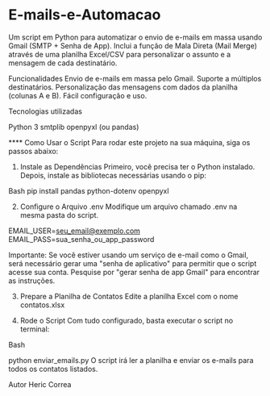 # E-mails-e-Automacao
Um script em Python para automatizar o envio de e-mails em massa usando Gmail (SMTP + Senha de App). Inclui a função de Mala Direta (Mail Merge) através de uma planilha Excel/CSV para personalizar o assunto e a mensagem de cada destinatário.


 Funcionalidades
Envio de e-mails em massa pelo Gmail.
Suporte a múltiplos destinatários.
Personalização das mensagens com dados da planilha (colunas A e B).
Fácil configuração e uso.

Tecnologias utilizadas

Python 3
smtplib
openpyxl (ou pandas)

**** Como Usar o Script
Para rodar este projeto na sua máquina, siga os passos abaixo:

1. Instale as Dependências
Primeiro, você precisa ter o Python instalado. Depois, instale as bibliotecas necessárias usando o pip:

Bash
pip install pandas python-dotenv openpyxl

2. Configure o Arquivo .env
Modifique um arquivo chamado .env na mesma pasta do script.

EMAIL_USER=seu_email@exemplo.com
EMAIL_PASS=sua_senha_ou_app_password

Importante: Se você estiver usando um serviço de e-mail como o Gmail, será necessário gerar uma "senha de aplicativo" para permitir que o script acesse sua conta. Pesquise por "gerar senha de app Gmail" para encontrar as instruções.

3. Prepare a Planilha de Contatos
Edite a planilha Excel com o nome contatos.xlsx 

4. Rode o Script
Com tudo configurado, basta executar o script no terminal:

Bash

python enviar_emails.py
O script irá ler a planilha e enviar os e-mails para todos os contatos listados.

Autor
Heric Correa
